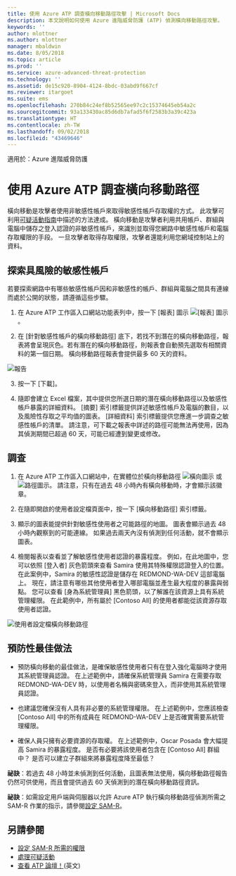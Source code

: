 ```yaml
---
title: 使用 Azure ATP 調查橫向移動路徑攻擊 | Microsoft Docs
description: 本文說明如何使用 Azure 進階威脅防護 (ATP) 偵測橫向移動路徑攻擊。
keywords: ''
author: mlottner
ms.author: mlottner
manager: mbaldwin
ms.date: 8/05/2018
ms.topic: article
ms.prod: ''
ms.service: azure-advanced-threat-protection
ms.technology: ''
ms.assetid: de15c920-8904-4124-8bdc-03abd9f667cf
ms.reviewer: itargoet
ms.suite: ems
ms.openlocfilehash: 270b84c24ef8b52565ee97c2c15374645eb54a2c
ms.sourcegitcommit: 93a133430ac85d6db7afad5f6f2583b3a39c423a
ms.translationtype: HT
ms.contentlocale: zh-TW
ms.lasthandoff: 09/02/2018
ms.locfileid: "43469646"
---
```

適用於：Azure 進階威脅防護

# <a name="investigating-lateral-movement-paths-with-azure-atp"></a>使用 Azure ATP 調查橫向移動路徑


橫向移動是攻擊者使用非敏感性帳戶來取得敏感性帳戶存取權的方式。 此攻擊可利用[可疑活動指南](suspicious-activity-guide.md)中描述的方法達成。 橫向移動是攻擊者利用共用帳戶、群組與電腦中儲存之登入認證的非敏感性帳戶，來識別並取得您網路中敏感性帳戶和電腦存取權限的手段。 一旦攻擊者取得存取權限，攻擊者還能利用您網域控制站上的資料。


## <a name="discover-your-at-risk-sensitive-accounts"></a>探索具風險的敏感性帳戶

若要探索網路中有哪些敏感性帳戶因和非敏感性的帳戶、群組與電腦之間具有連線而處於公開的狀態，請遵循這些步驟。 

1. 在 Azure ATP 工作區入口網站功能表列中，按一下 [報表] 圖示 ![[報表] 圖示](./media/atp-report-icon.png)。

2. 在 [針對敏感性帳戶的橫向移動路徑] 底下，若找不到潛在的橫向移動路徑，報表將會呈現灰色。若有潛在的橫向移動路徑，則報表會自動預先選取有相關資料的第一個日期。 橫向移動路徑報表會提供最多 60 天的資料。

 ![報告](./media/reports.png)

3. 按一下 [下載]。

4. 隨即會建立 Excel 檔案，其中提供您所選日期的潛在橫向移動路徑以及敏感性帳戶暴露的詳細資料。 [摘要] 索引標籤提供詳述敏感性帳戶及電腦的數目，以及風險性存取之平均值的圖表。 [詳細資料] 索引標籤提供您應進一步調查之敏感性帳戶的清單。 請注意，可下載之報表中詳述的路徑可能無法再使用，因為其偵測期間已超過 60 天，可能已經遭到變更或修改。


## <a name="investigate"></a>調查



1. 在 Azure ATP 工作區入口網站中，在實體位於橫向移動路徑 ![橫向圖示](./media/lateral-movement-icon.png) 或 ![路徑圖示](./media/paths-icon.png)。 請注意，只有在過去 48 小時內有橫向移動時，才會顯示該徽章。 

2. 在隨即開啟的使用者設定檔頁面中，按一下 [橫向移動路徑] 索引標籤。 

3. 顯示的圖表能提供針對敏感性使用者之可能路徑的地圖。 圖表會顯示過去 48 小時內觀察到的可能連線。 如果過去兩天內沒有偵測到任何活動，就不會顯示圖表。 

4. 檢閱報表以查看並了解敏感性使用者認證的暴露程度。 例如，在此地圖中，您可以依照 [登入者] 灰色箭頭來查看 Samira 使用其特殊權限認證登入的位置。 在此案例中，Samira 的敏感性認證是儲存在 REDMOND-WA-DEV 這部電腦上。 現在，請注意有哪些其他使用者登入哪部電腦並產生最大程度的暴露與弱點。 您可以查看 [身為系統管理員] 黑色箭頭，以了解誰在該資源上具有系統管理權限。 在此範例中，所有屬於 [Contoso All] 的使用者都能從該資源存取使用者認證。  

 ![使用者設定檔橫向移動路徑](media/user-profile-lateral-movement-paths.png)


## <a name="preventative-best-practices"></a>預防性最佳做法

- 預防橫向移動的最佳做法，是確保敏感性使用者只有在登入強化電腦時才使用其系統管理員認證。 在上述範例中，請確保系統管理員 Samira 在需要存取 REDMOND-WA-DEV 時，以使用者名稱與密碼來登入，而非使用其系統管理員認證。

- 也建議您確保沒有人具有非必要的系統管理權限。 在上述範例中，您應該檢查 [Contoso All] 中的所有成員在 REDMOND-WA-DEV 上是否確實需要系統管理權限。

- 確保人員只擁有必要資源的存取權。 在上述範例中，Oscar Posada 會大幅提高 Samira 的暴露程度。 是否有必要將該使用者包含在 [Contoso All] 群組中？ 是否可以建立子群組來將暴露程度降至最低？

**祕訣**：若過去 48 小時並未偵測到任何活動，且圖表無法使用，橫向移動路徑報告仍然可供使用，而且會提供過去 60 天偵測到的潛在橫向移動路徑資訊。 

**祕訣**：如需設定用戶端與伺服器以允許 Azure ATP 執行橫向移動路徑偵測所需之 SAM-R 作業的指示，請參閱[設定 SAM-R](install-atp-step8-samr.md)。


## <a name="see-also"></a>另請參閱

- [設定 SAM-R 所需的權限](install-atp-step8-samr.md)
- [處理可疑活動](working-with-suspicious-activities.md)
- [查看 ATP 論壇！](https://aka.ms/azureatpcommunity)\(英文\)